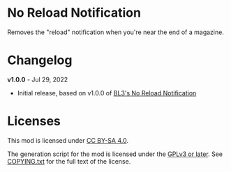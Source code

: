 No Reload Notification
======================

Removes the "reload" notification when you're near the end of a magazine.

Changelog
=========

**v1.0.0** - Jul 29, 2022
 * Initial release, based on v1.0.0 of
   [BL3's No Reload Notification](https://github.com/BLCM/bl3mods/wiki/No%20Reload%20Notification)
 
Licenses
========

This mod is licensed under [CC BY-SA 4.0](https://creativecommons.org/licenses/by-sa/4.0/).

The generation script for the mod is licensed under the
[GPLv3 or later](https://www.gnu.org/licenses/quick-guide-gplv3.html).
See [COPYING.txt](../../COPYING.txt) for the full text of the license.

